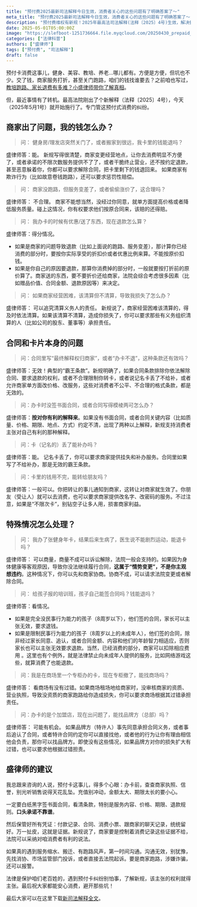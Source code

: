 ```yaml
---
title: "预付费2025最新司法解释今日生效，消费者关心的这些问题有了明确答案了～"
meta_title: "预付费2025最新司法解释今日生效，消费者关心的这些问题有了明确答案了～"
description: "预付费维权有新规！2025年最高法司法解释(法释〔2025〕4号)生效，解决健身、美容、教培预付卡退款难。律师详解商家跑路、服务打折、霸王条款、卡片转让、未成年人签约及加盟店责任，助你了解最新法律，保护消费权益。"
date: 2025-05-01T05:00:00Z
image: "https://slefboot-1251736664.file.myqcloud.com/20250430_prepaid_new_cover.webp"
categories: ["法律科普"]
authors: ["盛律师"]
tags: ["预付费", "司法解释"]
draft: false
---
```


预付卡消费这事儿，健身、美容、教培、养老…哪儿都有。方便是方便，但坑也不少。交了钱，商家服务打折，甚至关门跑路，咱们的钱找谁要去？之前咱也写过，[教培跑路、家长退费有多难？小盛律师带你了解真相](http://shenglvshi.cn/runaway_institution)。

但，最近事情有了转机。最高法院刚出了个新解释（法释〔2025〕4号），今天（2025年5月1号）就开始施行了。专门管这预付式消费的纠纷。

## 商家出了问题，我的钱怎么办？

> 问： 健身房/理发店突然关门了，或者搬家到很远，我卡里的钱能退吗？

盛律师答：能。 新规写得很清楚，商家变更经营地点，让你去消费明显不方便了，或者承诺的不限次数服务提供不了了，或者干脆终止营业，还不按约定退款，甚至恶意躲着你，你都可以要求解除合同，把卡里剩下的钱退回来。 如果商家有欺诈行为（比如故意卷钱跑路），还可以要求惩罚性赔偿。   

> 问： 商家没跑路，但服务变差了，或者偷偷涨价了，这合理吗？

盛律师答： 不合理。 商家不能想当然，没经过你同意，就单方面提高价格或者降低服务质量。碰上这情况，你有权要求他们按原合同来，该赔的还得赔。   

> 问： 我办卡的时候有优惠/送了东西，现在退款怎么算？

盛律师答：得分情况。

- 如果是商家的问题导致退款（比如上面说的跑路、服务变差），那计算你已经消费的部分时，要按你实际享受的折扣价或者优惠比例来算。不能按原价扣钱。   
- 如果是你自己的原因要退款，那算你消费掉的部分时，一般就要按打折前的原价算了。商家送的东西，要不要折价还给商家，法院会综合考虑很多因素（比如赠品价值、合同金额、退款原因等）来决定。   

> 问： 如果商家经营困难，该清算但不清算，导致我损失了怎么办？

盛律师答： 可以追究清算义务人的责任。 新规说了，商家经营困难该清算的，得及时依法清算。如果该清算不清算，造成你损失了，你可以要求那些有义务组织清算的人（比如公司的股东、董事等）承担责任。   

## 合同和卡片本身的问题

> 问：合同里写“最终解释权归商家”，或者“办卡不退”，这种条款还有效吗？

盛律师答：无效！典型的“霸王条款”。新规明确了，如果合同条款排除你依法解除合同、要求退款的权利，或者不合理限制你转卡，或者说记名卡丢了不给补，或者允许商家单方面改价格、改服务，这些对消费者不公平、不合理的格式条款，都是无效的。  

> 问：办卡时没签书面合同，或者合同写得模棱两可怎么办？

盛律师答：**按对你有利的解释来**。如果没有书面合同，或者合同关键内容（比如质量、价格、期限、地点、方式）约定不清，出现了两种以上解释，新规支持消费者主张对自己有利的那种解释。   

> 问：卡（记名的）丢了能补办吗？

盛律师答：能。 记名卡丢了，你可以要求商家提供挂失和补办服务。合同里如果写了不给补办，那是无效的霸王条款。 

> 问：卡里的钱用不完，能转给朋友吗？

盛律师答：一般可以。你把转让的事儿通知到商家，这转让对商家就生效了。你朋友（受让人）就可以去消费，也可以要求商家提供改名字、改密码的服务。不过注意，如果是“不限次卡”，别钻空子让多人用，损害商家利益。  

## 特殊情况怎么处理？

> 问： 我办了张健身年卡，结果后来生病了，医生说不能剧烈运动，能退卡吗？

盛律师答： 可以商量，商量不成可以诉讼解除，法院一般会支持的。如果因为身体健康等客观原因，导致你没法继续履行合同，**这属于“情势变更”，不是你主观想违约**。这种情况下，你可以先和商家协商。协商不成，可以请求法院变更或者解除合同。   

> 问： 给孩子报的培训班，孩子自己能签合同吗？钱能退吗？

盛律师答：看情况。
- 如果是完全没民事行为能力的孩子（8周岁以下），他们签的合同，家长可以主张无效，要求退钱。   
- 如果是限制民事行为能力的孩子（8周岁以上的未成年人），他们签的合同，除非经过家长同意、追认，或者合同金额、内容和他们的年龄智力相适应，否则家长也可以主张无效要求退款。当然，已经消费的部分，商家可以扣除相应费用 。这里也有个例外，就是法律禁止向未成年人提供的服务，比如网络游戏这些，就算消费了也能退款。
 
> 问：我是在商场里一个专柜办的卡，现在专柜撤了，能找商场吗？

盛律师答： 看商场有没有过错。如果商场租场地给商家时，没审核商家的资质、营业执照，导致没资质的商家跑路给你造成损失，你可以要求商场根据其过错承担责任。

> 问：办卡的是个加盟店，现在出问题了，能找品牌方（总部）吗？

盛律师答： 可能有机会。 如果品牌方（特许人）事先同意承担合同义务，或者事后追认了合同，或者特许合同约定你可以直接找他，或者他的行为让你有理由相信他会负责，那你可以找品牌方。即使没有这些情况，如果品牌方对你的损失扩大有过错，也可以要求他根据过错担责。   

## 盛律师的建议

我总跟来咨询的人说，预付卡这事儿，得多个心眼：办卡前，查查商家执照、信誉，别光听销售说得天花乱坠。充值别冲动，金额太大、期限太长的要小心。

一定要白纸黑字签书面合同，看清条款，特别是服务内容、价格、期限、退款规则。**口头承诺不靠谱**。

然后保管好所有凭证：付款记录、合同、消费小票、跟商家的聊天记录，统统留好。万一扯皮，这就是证据。新规说了，商家要是控制着消费记录这些证据不给，法院可以采纳对咱消费者有利的说法。

如果真的遇到服务缩水、搬迁、有跑路风声，第一时间沟通。沟通无效，别犹豫，先找消协、市场监管部门投诉，或者直接去法院起诉。要是商家跑路，涉嫌诈骗，还可以报警。

法律是保护咱们老百姓的，遇到预付卡纠纷别怕事，了解新规，该主张的权利就得主张。最后祝大家都能安心消费，避开那些坑！

最后大家可以在这里下载[新司法解释全文](https://slefboot-1251736664.file.myqcloud.com/预付费2025最新司法解释.pdf)。